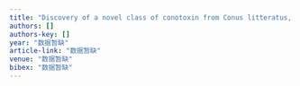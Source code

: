 ```yaml
---
title: "Discovery of a novel class of conotoxin from Conus litteratus, lt14a, with a unique cysteine pattern"
authors: []
authors-key: []
year: "数据暂缺"
article-link: "数据暂缺"
venue: "数据暂缺"
bibex: "数据暂缺"
---
```

